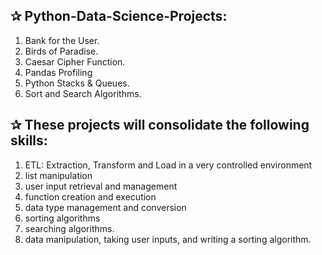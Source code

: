 ## ✰ Python-Data-Science-Projects: 

  1. Bank for the User.
  2. Birds of Paradise.
  3. Caesar Cipher Function.
  4. Pandas Profiling
  5. Python Stacks & Queues.
  6. Sort and Search Algorithms.
  
## ✰ These projects will consolidate the following skills:
  1. ETL: Extraction, Transform and Load in a very controlled environment
  2. list manipulation
  3. user input retrieval and management
  4. function creation and execution
  5. data type management and conversion
  6. sorting algorithms
  7. searching algorithms.
  8. data manipulation, taking user inputs, and writing a sorting algorithm.
